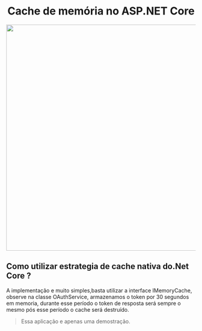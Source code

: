 <h1 align="center"> Cache de memória no ASP.NET Core </h1>

<p align="center">
  <img src="https://user-images.githubusercontent.com/36374995/122860951-06553500-d2f5-11eb-960f-9d5fb94a4376.jpg" width="600">
</p>


## Como utilizar estrategia de cache nativa do.Net Core ? 

A implementação e muito simples,basta utilizar a interface IMemoryCache, observe na classe OAuthService,
armazenamos o token por 30 segundos em memoria, durante esse período o token de resposta será sempre o mesmo pós esse período o cache será destruído. 




> Essa aplicação e apenas uma demostração. 

